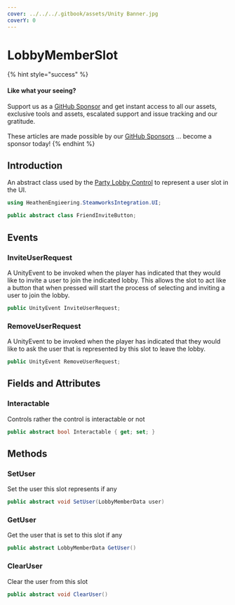 ```yaml
---
cover: ../../../.gitbook/assets/Unity Banner.jpg
coverY: 0
---
```


# LobbyMemberSlot

{% hint style="success" %}
#### Like what your seeing?

Support us as a [GitHub Sponsor](../../../become-a-sponsor/) and get instant access to all our assets, exclusive tools and assets, escalated support and issue tracking and our gratitude.\
\
These articles are made possible by our [GitHub Sponsors](../../../become-a-sponsor/) ... become a sponsor today!
{% endhint %}

## &#x20;Introduction

An abstract class used by the [Party Lobby Control](../ui-components/party-lobby-control.md) to represent a user slot in the UI.

```csharp
using HeathenEngieering.SteamworksIntegration.UI;
```

```csharp
public abstract class FriendInviteButton;
```

## Events

### InviteUserRequest

A UnityEvent to be invoked when the player has indicated that they would like to invite a user to join the indicated lobby. This allows the slot to act like a button that when pressed will start the process of selecting and inviting a user to join the lobby.

```csharp
public UnityEvent InviteUserRequest;
```

### RemoveUserRequest

A UnityEvent to be invoked when the player has indicated that they would like to ask the user that is represented by this slot to leave the lobby.

```csharp
public UnityEvent RemoveUserRequest;
```

## Fields and Attributes

### Interactable

Controls rather the control is interactable or not

```csharp
public abstract bool Interactable { get; set; }
```

## Methods

### SetUser

Set the user this slot represents if any

```csharp
public abstract void SetUser(LobbyMemberData user)
```

### GetUser

Get the user that is set to this slot if any

```csharp
public abstract LobbyMemberData GetUser()
```

### ClearUser

Clear the user from this slot

```csharp
public abstract void ClearUser()
```
